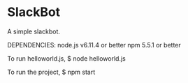 # SlackBot
A simple slackbot.

DEPENDENCIES:
node.js v6.11.4 or better
npm 5.5.1 or better 

To run helloworld.js,
$ node helloworld.js

To run the project,
$ npm start
